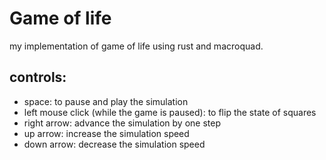 # Game of life
my implementation of game of life using rust and macroquad.

## controls:
- space: to pause and play the simulation
- left mouse click (while the game is paused): to flip the state of squares 
- right arrow: advance the simulation by one step
- up arrow: increase the simulation speed
- down arrow: decrease the simulation speed
